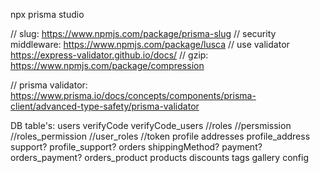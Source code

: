 npx prisma studio

// slug: https://www.npmjs.com/package/prisma-slug
// security middleware: https://www.npmjs.com/package/lusca
// use validator https://express-validator.github.io/docs/
// gzip: https://www.npmjs.com/package/compression

// prisma validator: https://www.prisma.io/docs/concepts/components/prisma-client/advanced-type-safety/prisma-validator

DB table's:
users
verifyCode
verifyCode_users
//roles
//persmission
//roles_permission
//user_roles
//token
profile
addresses
profile_address
support?
profile_support?
orders
shippingMethod?
payment?
orders_payment?
orders_product
products
discounts
tags
gallery
config
